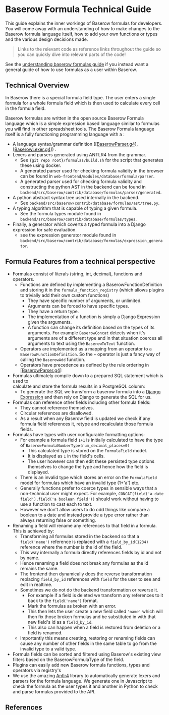# Baserow Formula Technical Guide

This guide explains the inner workings of Baserow formulas for developers. You will come
away with an understanding of how to make changes to the Baserow formula language
itself, how to add your own functions or types and the various design decisions made.

> Links to the relevant code as reference links throughout the guide so you can quickly
> dive into relevant parts of the code!

See the [understanding baserow formulas guide](./understanding-baserow-formulas.md) if
you instead want a general guide of how to use formulas as a user within Baserow.

## Technical Overview

In Baserow there is a special formula field type. The user enters a single formula for a
whole formula field which is then used to calculate every cell in the formula field.

Baserow formulas are written in the open source Baserow Formula language which is a
simple expression based language similar to formulas you will find in other spreadsheet
tools. The Baserow Formula language itself is a fully functioning programming language
with a :

* A language syntax/grammar definition ([[BaserowParser.g4]][1], [[BaserowLexer.g4]][2])
  .
* Lexers and parsers generated using ANTLR4 from the grammar.
    * See `{git repo root}/formulas/build.sh` for the script that generates these using
      docker.
    * A generated parser used for checking formula validity in the browser can be found
      in
      `web-frontend/modules/database/formula/parser`.
    * A generated parser used for checking formula validity and constructing the python
      AST in the backend can be found
      in `backend/src/baserow/contrib/database/formulas/parser/generated`.
* A python abstract syntax tree used internally in the backend.
    * See `backend/src/baserow/contrib/database/formulas/ast/tree.py`.
* A typing algorithm that is capable of typing a given formula.
    * See the formula types module found
      in `backend/src/baserow/contrib/database/formulas/types`.
* Finally, a generator which coverts a typed formula into a Django expression for safe
  evaluation.
    * see the expression generator module found
      in `backend/src/baserow/contrib/database/formulas/expression_generator`.

## Formula Features from a technical perspective

* Formulas consist of literals (string, int, decimal), functions and operators.
    * Functions are defined by implementing a BaserowFunctionDefinition and storing it
      in the `formula_function_registry` (which allows plugins to trivially add their
      own custom functions)
        * They have specific number of arguments, or unlimited.
        * Arguments can be forced to have specific types.
        * They have a return type.
        * The implementation of a function is simply a Django Expression given the
          arguments.
        * A function can change its definition based on the types of its arguments. For
          example `BaserowConcat` detects when it's arguments are of a different type
          and in that situation coerces all arguments to text using the `BaserowToText`
          function.
    * Operators are implemented as a mapping from an operator to a
      `BaserowFunctionDefinition`. So the `+` operator is just a fancy way of calling
      the `BaserowAdd` function.
    * Operators have precedence as defined by the rule ordering
      in [[BaserowParser.g4]][1]
* Formulas ultimately compile down to a prepared SQL statement which is used to  
  calculate and store the formula results in a PostgreSQL column:
    * To generate the SQL we transform a baserow formula into
      a [Django Expression](https://docs.djangoproject.com/en/3.2/ref/models/expressions/)
      and then rely on Django to generate the SQL for us.
* Formulas can reference other fields including other formula fields:
    * They cannot reference themselves.
    * Circular references are disallowed.
    * As a result when any Baserow field is updated we check if any formula field
      references it, retype and recalculate those formula fields.
* Formulas have types with user configurable formatting options:
    * For example a formula field `1+1` is initially calculated to have the type of
      `BaserowFormulaNumberType(num_decimal_places=0)`
        * This calculated type is stored on the `FormulaField` model.
        * It is displayed as `1` in the field's cells.
        * The user however can then edit these persisted type options themselves to
          change the type and hence how the field is displayed.
    * There is an invalid type which stores an error on the `FormulaField` model for
      formulas which have an invalid type (1+'a') etc.
    * Generally functions prefer to coerce types in sensible ways that a non-technical
      user might expect. For
      example, `CONCAT(field('a date field'),field('a boolean field'))` should work
      without having to use a function to cast each to text.
    * However we don't allow users to do odd things like compare a boolean to a date and
      instead provide a type error rather than always returning false or something.
* Renaming a field will rename any references to that field in a formula. This is
  achieved by:
    * Transforming all formulas stored in the backend so that a `field('name')`
      reference is replaced with a `field_by_id(1234)` reference where the number is the
      id of the field.
    * This way internally a formula directly references fields by id and not by name.
    * Hence renaming a field does not break any formulas as the id remains the same.
    * The frontend then dynamically does the reverse transformation
      replacing `field_by_id` references with `field` for the user to see and edit in
      realtime.
    * Sometimes we do not do the backend transformation or reverse it.
        * For example if a field is deleted we transform any references to it back to
          the `field('name')` format.
        * Mark the formulas as broken with an error.
        * This then lets the user create a new field called `'name'` which will then fix
          those broken formulas and be substituted in with that new field's id as a
          `field_by_id`.
        * This also can happen when a field is restored from deletion or a field is
          renamed.
    * Importantly this means creating, restoring or renaming fields can cause any number 
      of other fields in the same table to go from the invalid type to a valid type.
* Formula fields can be sorted and filtered using Baserow's existing view filters based
  on the BaserowFormulaType of the field.
* Plugins can easily add new Baserow formula functions, types and operators via
  registry's
* We use the amazing [Antlr4](https://www.antlr.org/) library to automatically generate
  lexers and parsers for the formula language. We generate one in Javascript to check
  the formula as the user types it and another in Python to check and parse formulas
  provided to the API.

## References

[1]: <https://gitlab.com/bramw/baserow/-/blob/develop/formula/BaserowFormula.g4> "The Baserow Formula Anltr4 grammar definition"

[2]: <https://gitlab.com/bramw/baserow/-/blob/develop/formula/BaserowLexer.g4> "The Baserow Formula Anltr4 lexer tokens definition"
